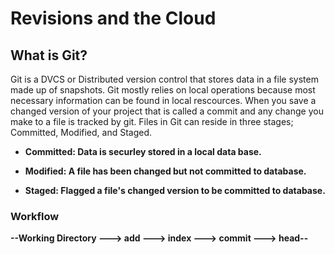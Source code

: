# Revisions and the Cloud

## What is Git?

Git is a DVCS or Distributed version control that stores data in a file system made up of snapshots. 
Git mostly relies on local operations because most necessary information can be found in local rescources.
When you save a changed version of your project that is called a commit and any change you make to a file is tracked by git.
Files in Git can reside in three stages; Committed, Modified, and Staged.


- **Committed: Data is securley stored in a local data base.**

- **Modified: A file has been changed but not committed to database.**

- **Staged: Flagged a file's changed version to be committed to database.**


### Workflow

**--Working Directory ---> add ---> index ---> commit ---> head--**
